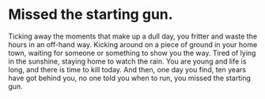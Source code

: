 # Missed the starting gun.

Ticking away the moments that make up a dull day, you fritter and waste the hours in an off-hand way. Kicking around on a piece of ground in your home town, waiting for someone or something to show you the way. Tired of lying in the sunshine, staying home to watch the rain. You are young and life is long, and there is time to kill today. And then, one day you find, ten years have got behind you, no one told you when to run, you missed the starting gun.
